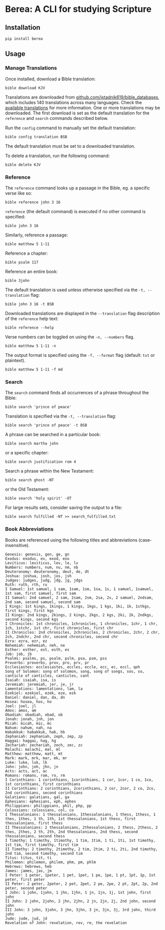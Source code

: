 # Berea: A CLI for studying Scripture

## Installation

```
pip install berea
```

## Usage
### Manage Translations

Once installed, download a Bible translation:

```
bible download KJV
```

Translations are downloaded from [github.com/jstadnik619/bible_databases](https://github.com/jstadnik619/bible_databases), which includes 140 translations across many languages. Check the [available translations](https://github.com/jstadnik619/bible_databases?tab=readme-ov-file#available-translations-140) for more information. One or more translations may be downloaded. The first download is set as the default translation for the `reference` and `search` commands described below.

Run the `config` command to manually set the default translation:

```
bible config translation BSB
```

The default translation must be set to a downloaded translation.

To delete a translation, run the following command:

```
bible delete KJV
```

### Reference

The `reference` command looks up a passage in the Bible, eg. a specific verse like so:

```
bible reference john 3 16
```

`reference` (the default command) is executed if no other command is specified:

```
bible john 3 16
```

Similarly, reference a passage:

```
bible matthew 5 1-11
```

Reference a chapter:

```
bible psalm 117
```

Reference an entire book:

```
bible 3john
```

The default translation is used unless otherwise specified via the `-t, --translation` flag:

```
bible john 3 16 -t BSB
```

Downloaded translations are displayed in the `--translation` flag description of the `reference` help text:

```
bible reference --help
```

Verse numbers can be toggled on using the `-n, --numbers` flag.

```
bible matthew 5 1-11 -n
```

The output format is specified using the `-f, --format` flag (default: `txt` or plaintext).

```
bible matthew 5 1-11 -f md
```

### Search

The `search` command finds all occurrences of a phrase throughout the Bible:

```
bible search 'prince of peace'
```

Translation is specified via the `-t, --translation` flag:

```
bible search 'prince of peace' -t BSB
```

A phrase can be searched in a particular book:

```
bible search martha john
```

or a specific chapter:

```
bible search justification rom 4
```

Search a phrase within the New Testament:

```
bible search ghost -NT
```

or the Old Testament:

```
bible search 'holy spirit' -OT
```

For large results sets, consider saving the output to a file:

```
bible search fulfilled -NT >> search_fulfilled.txt
```

### Book Abbreviations

Books are referenced using the following titles and abbreviations (case-insensitive).

```
Genesis: genesis, gen, ge, gn
Exodus: exodus, ex, exod, exo
Leviticus: leviticus, lev, le, lv
Numbers: numbers, num, nu, nm, nb
Deuteronomy: deuteronomy, deut, de, dt
Joshua: joshua, josh, jos, jsh
Judges: judges, judg, jdg, jg, jdgs
Ruth: ruth, rth, ru
I Samuel: 1st samuel, 1 sam, 1sam, 1sm, 1sa, 1s, 1 samuel, 1samuel, 1st sam, first samuel, first sam
II Samuel: 2nd samuel, 2 sam, 2sam, 2sm, 2sa, 2s, 2 samuel, 2ndsam, 2nd sam, second samuel, second sam
I Kings: 1st kings, 1kings, 1 kings, 1kgs, 1 kgs, 1ki, 1k, 1stkgs, first kings, first kgs
II Kings: 2nd kings, 2kings, 2 kings, 2kgs, 2 kgs, 2ki, 2k, 2ndkgs, second kings, second kgs
I Chronicles: 1st chronicles, 1chronicles, 1 chronicles, 1chr, 1 chr, 1ch, 1stchr, 1st chr, first chronicles, first chr
II Chronicles: 2nd chronicles, 2chronicles, 2 chronicles, 2chr, 2 chr, 2ch, 2ndchr, 2nd chr, second chronicles, second chr
Ezra: ezra, ezr, ez
Nehemiah: nehemiah, neh, ne
Esther: esther, est, esth, es
Job: job, jb
Psalms: psalms, ps, psalm, pslm, psa, psm, pss
Proverbs: proverbs, prov, pro, prv, pr
Ecclesiastes: ecclesiastes, eccles, eccle, ecc, ec, eccl, qoh
Song of Solomon: song of solomon, song, song of songs, sos, so, canticle of canticles, canticles, cant
Isaiah: isaiah, isa, is
Jeremiah: jeremiah, jer, je, jr
Lamentations: lamentations, lam, la
Ezekiel: ezekiel, ezek, eze, ezk
Daniel: daniel, dan, da, dn
Hosea: hosea, hos, ho
Joel: joel, jl
Amos: amos, am
Obadiah: obadiah, obad, ob
Jonah: jonah, jnh, jon
Micah: micah, mic, mc
Nahum: nahum, nah, na
Habakkuk: habakkuk, hab, hb
Zephaniah: zephaniah, zeph, zep, zp
Haggai: haggai, hag, hg
Zechariah: zechariah, zech, zec, zc
Malachi: malachi, mal, ml
Matthew: matthew, matt, mt
Mark: mark, mrk, mar, mk, mr
Luke: luke, luk, lk
John: john, joh, jhn, jn
Acts: acts, act, ac
Romans: romans, rom, ro, rm
I Corinthians: 1 corinthians, 1corinthians, 1 cor, 1cor, 1 co, 1co, 1st corinthians, first corinthians
II Corinthians: 2 corinthians, 2corinthians, 2 cor, 2cor, 2 co, 2co, 2nd corinthians, second corinthians
Galatians: galatians, gal, ga
Ephesians: ephesians, eph, ephes
Philippians: philippians, phil, php, pp
Colossians: colossians, col, co
I Thessalonians: 1 thessalonians, 1thessalonians, 1 thess, 1thess, 1 thes, 1thes, 1 th, 1th, 1st thessalonians, 1st thess, first thessalonians, first thess
II Thessalonians: 2 thessalonians, 2thessalonians, 2 thess, 2thess, 2 thes, 2thes, 2 th, 2th, 2nd thessalonians, 2nd thess, second thessalonians, second thess
I Timothy: 1 timothy, 1timothy, 1 tim, 1tim, 1 ti, 1ti, 1st timothy, 1st tim, first timothy, first tim
II Timothy: 2 timothy, 2timothy, 2 tim, 2tim, 2 ti, 2ti, 2nd timothy, 2nd tim, second timothy, second tim
Titus: titus, tit, ti
Philemon: philemon, philem, phm, pm, phlm
Hebrews: hebrews, heb
James: james, jas, jm
I Peter: 1 peter, 1peter, 1 pet, 1pet, 1 pe, 1pe, 1 pt, 1pt, 1p, 1st peter, first peter
II Peter: 2 peter, 2peter, 2 pet, 2pet, 2 pe, 2pe, 2 pt, 2pt, 2p, 2nd peter, second peter
I John: 1 john, 1john, 1 jhn, 1jhn, 1 jn, 1jn, 1j, 1st john, first john
II John: 2 john, 2john, 2 jhn, 2jhn, 2 jn, 2jn, 2j, 2nd john, second john
III John: 3 john, 3john, 3 jhn, 3jhn, 3 jn, 3jn, 3j, 3rd john, third john
Jude: jude, jud, jd
Revelation of John: revelation, rev, re, the revelation
```

<!-- TODO: Development -->

